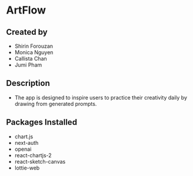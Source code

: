 # ArtFlow

## Created by 
- Shirin Forouzan
- Monica Nguyen
- Callista Chan
- Jumi Pham

## Description 
- The app is designed to inspire users to practice their creativity daily by drawing from generated prompts.

## Packages Installed 
- chart.js
- next-auth
- openai
- react-chartjs-2
- react-sketch-canvas
- lottie-web
